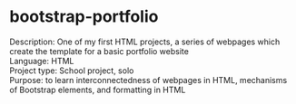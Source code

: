 # bootstrap-portfolio
Description: One of my first HTML projects, a series of webpages which create the template for a basic portfolio website<br>
Language: HTML<br>
Project type: School project, solo<br>
Purpose: to learn interconnectedness of webpages in HTML, mechanisms of Bootstrap elements, and formatting in HTML<br>
